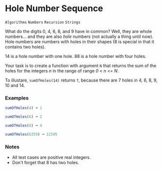 # Hole Number Sequence

`Algorithms` `Numbers` `Recursion` `Strings`

What do the digits 0, 4, 6, 8, and 9 have in common? Well, they are whole numbers... and they are also _hole_ numbers (not actually a thing until now). Hole numbers are numbers with holes in their shapes (8 is special in that it contains two holes).

14 is a hole number with one hole. 88 is a hole number with four holes.

Your task is to create a function with argument `N` that returns the sum of the holes for the integers _n_ in the range of range _0 < n <= N_.

To illustare, `sumOfHoles(14)` returns `7`, because there are 7 holes in 4, 6, 8, 9, 10 and 14.

### Examples

```js
sumOfHoles(4) ➞ 1

sumOfHoles(6) ➞ 2

sumOfHoles(8) ➞ 4

sumOfHoles(6259) ➞ 12345
```

### Notes

- All test cases are positive real integers.
- Don't forget that 8 has two holes.
